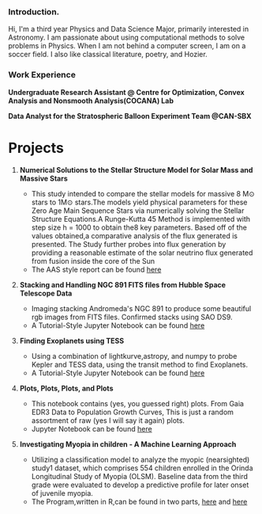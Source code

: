 
### Introduction.
Hi, I'm a third year Physics and Data Science Major, primarily interested in Astronomy. I am passionate about using computational methods to solve problems in Physics. When I am not behind a computer screen, I am on a soccer field.
I also like classical literature, poetry, and Hozier.


### Work Experience
**Undergraduate Research Assistant @ Centre for Optimization, Convex Analysis and Nonsmooth Analysis(COCANA) Lab**

**Data Analyst for the Stratospheric Balloon Experiment Team @CAN-SBX**

# Projects
1. **Numerical Solutions to the Stellar Structure Model for Solar Mass and Massive Stars**
   - This study intended to compare the stellar models for massive 8 M⊙ stars to 1M⊙ stars.The models
     yield physical parameters for these Zero Age Main Sequence Stars via numerically solving the Stellar
Structure Equations.A Runge-Kutta 45 Method is implemented with step size h = 1000 to obtain the8
key parameters. Based 
off of the values obtained,a comparative analysis of the flux generated is presented. The Study further
probes into flux generation by providing a reasonable estimate of the solar neutrino flux generated
from fusion inside the core of the Sun
   - The AAS style report can be found [here](https://www.overleaf.com/read/hxpqkghqzycq#fbf443)
1. **Stacking and Handling NGC 891 FITS files from Hubble Space Telescope Data**
   -  Imaging stacking Andromeda's NGC 891 to produce some beautiful rgb images from FITS files. Confirmed stacks using SAO DS9.
   - A Tutorial-Style Jupyter Notebook can be found [here](https://github.com/wasnaqvi/Projects/blob/e8f102bee628d42406da7042044751cf4f78ed64/Astronomy/FITS_Handling_and_Stacking.ipynb)
     
2. **Finding Exoplanets using TESS**
   - Using a combination of lightkurve,astropy, and numpy to probe Kepler and TESS data, using the transit method to find Exoplanets.
   - A Tutorial-Style Jupyter Notebook can be found [here](https://github.com/wasnaqvi/Projects/blob/f85bf1c755b30397f9e87ca8d69ead7c4f96bb33/Astronomy/Finding_Exoplanets%20(1).ipynb)

3. **Plots, Plots, Plots, and Plots**
   - This notebook contains (yes, you guessed right) plots. From Gaia EDR3 Data to Population Growth Curves, This is just a random assortment of raw (yes I will say it again) plots.
   - Jupyter Notebook can be found [here](https://github.com/wasnaqvi/Projects/tree/0c6010eb5ecb9215ce9f61cc53966a44fd37dd6c/Misc)

4. **Investigating Myopia in children - A Machine Learning Approach**
   - Utilizing a classification model to analyze the myopic (nearsighted) study1 dataset, which comprises 554 children enrolled in the Orinda Longitudinal Study of Myopia (OLSM). Baseline data from the third grade were evaluated to develop a predictive profile for later onset of juvenile myopia.
   - The Program,written in R,can be found in two parts, [here](https://github.com/wasnaqvi/Projects/tree/f85bf1c755b30397f9e87ca8d69ead7c4f96bb33/Machine%20Learning) and [here](https://github.com/wasnaqvi/Projects/blob/f85bf1c755b30397f9e87ca8d69ead7c4f96bb33/Machine%20Learning/Myopic_Study%2BSalary_Analysis.Rmd)
   

   

